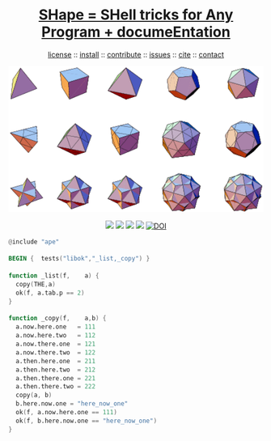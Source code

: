 <a name=top>
<h1 align=center>
   <a href="https://github.com/timm/shape/blob/master/README.md#top">
     SHape = SHell tricks  for Any Program + documeEntation
   </a>
</h1>
<p align=center>
   <a    href="https://github.com/timm/shape/blob/master/LICENSE.md#top">license</a>
   :: <a href="https://github.com/timm/shape/blob/master/INSTALL.md#top">install</a>
   :: <a href="https://github.com/timm/shape/blob/master/CONTRIBUTE.md#top">contribute</a>
   :: <a href="https://github.com/timm/shape/issues">issues</a>
   :: <a href="https://github.com/timm/shape/blob/master/CITATION.md#top">cite</a>
   :: <a href="https://github.com/timm/shape/blob/master/CONTACT.md#top">contact</a>
</p>
<p align=center>
   <img width=600 src="https://github.com/timm/misc/blob/master/odd/etc/img/solidgallery.gif">
</p>
<p align=center>
   <img src="https://img.shields.io/badge/language-gawk-orange">
   <img src="https://img.shields.io/badge/purpose-ai,se-blueviolet">
   <img src="https://img.shields.io/badge/platform-mac,*nux-informational">
   <a href="https://travis-ci.org/github/timm/shape"> <img src="https://travis-ci.org/timm/shape.svg?branch=master"></a>
   <a href="https://doi.org/10.5281/zenodo.3887420"><img src="https://zenodo.org/badge/DOI/10.5281/zenodo.3887420.svg" alt="DOI"></a>
</p>

```awk
@include "ape"

BEGIN {  tests("libok","_list,_copy") }

function _list(f,    a) {
  copy(THE,a)
  ok(f, a.tab.p == 2)
}

function _copy(f,    a,b) {
  a.now.here.one   = 111
  a.now.here.two   = 112
  a.now.there.one  = 121
  a.now.there.two  = 122
  a.then.here.one  = 211
  a.then.here.two  = 212
  a.then.there.one = 221
  a.then.there.two = 222 
  copy(a, b)
  b.here.now.one = "here_now_one"
  ok(f, a.now.here.one == 111)
  ok(f, b.here.now.one == "here_now_one")
}
```
